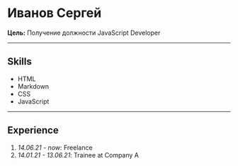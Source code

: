 # Иванов Сергей
  __Цель:__ Получение должности JavaScript Developer
***
## Skills
* HTML 
* Markdown
* CSS
* JavaScript
____
## Experience
1. _14.06.21 - now_: Freelance 
1. _14.01.21 - 13.06.21_: Trainee at Company A 